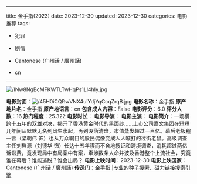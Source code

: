 
---
title: 金手指(2023)
date: 2023-12-30
updated: 2023-12-30
categories: 电影推荐
tags:

- 犯罪
- 剧情

- Cantonese (广州话 / 廣州話)
- cn
---

<img src="https://image.tmdb.org/t/p/original/lNw8NgBcMFKWTLTwHqPs1Ll4hIy.jpg" alt="/lNw8NgBcMFKWTLTwHqPs1Ll4hIy.jpg" title="/lNw8NgBcMFKWTLTwHqPs1Ll4hIy.jpg">

**电影封面**：<img src="https://image.tmdb.org/t/p/w200/45H0iCQRwVNX4ulYdjYqCcqZrqB.jpg" alt="/45H0iCQRwVNX4ulYdjYqCcqZrqB.jpg" title="/45H0iCQRwVNX4ulYdjYqCcqZrqB.jpg">
**电影名称**：金手指
**原产地片名**：金手指
**原产地语言**：cn
**包含成人内容**：False
**电影评分**：6.0
**评分人数**：16
**热门程度**：25.322
**电影时长**：
**电影导演**：
**电影主演**：
**电影简介**：一场横跨十五年的双雄对决，揭开了香港黄金时代的黑面纱……上市公司嘉文集团在短短几年间从默默无名到风生水起，再到没落清盘，市值蒸发超过一百亿。幕后老板程一言（梁朝伟 饰）也从万众瞩目的股民偶像变成人人喊打的过街老鼠。高级调查主任刘启源（刘德华 饰）长达十五年锲而不舍地搜证和跨境调查，消耗超过两亿诉讼费，竟发现局中有局案中有案，牵涉数条人命并波及香港整个上流社会，究竟谁在幕后？谁能逃脱？谁会出局？
**电影上映时间**：2023-12-30
**电影上映国家**：Cantonese (广州话 / 廣州話)
**传送门**：[金手指 |专业的种子搜索、磁力链接搜索引擎](https://movie.amd794.com:2083/?search=%E9%87%91%E6%89%8B%E6%8C%87&ordering=&mode=match_phrase&page_size=10&page=1)

